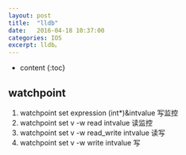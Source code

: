 ```yaml
---
layout: post
title:  "lldb"
date:   2016-04-18 10:37:00
categories: IOS
excerpt: lldb。
---
```


* content
{:toc}

## watchpoint
1. watchpoint set expression (int*)&intvalue 写监控
2. watchpoint set v -w read intvalue 读监控
3. watchpoint set v -w read_write intvalue 读写
4. watchpoint set v -w write intvalue 写
